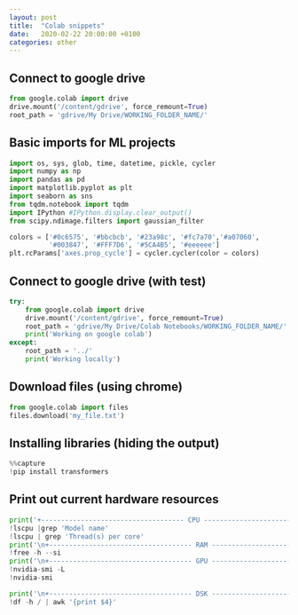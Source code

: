 ```yaml
---
layout: post
title:  "Colab snippets"
date:   2020-02-22 20:00:00 +0100
categories: other
---
```


## Connect to google drive
```python
from google.colab import drive
drive.mount('/content/gdrive', force_remount=True)
root_path = 'gdrive/My Drive/WORKING_FOLDER_NAME/'
```

## Basic imports for ML projects
```python
import os, sys, glob, time, datetime, pickle, cycler
import numpy as np
import pandas as pd
import matplotlib.pyplot as plt
import seaborn as sns
from tqdm.notebook import tqdm
import IPython #IPython.display.clear_output()
from scipy.ndimage.filters import gaussian_filter

colors = ['#0c6575', '#bbcbcb', '#23a98c', '#fc7a70','#a07060',
          '#003847', '#FFF7D6', '#5CA4B5', '#eeeeee']
plt.rcParams['axes.prop_cycle'] = cycler.cycler(color = colors)
```


## Connect to google drive (with test)
```python
try:
    from google.colab import drive
    drive.mount('/content/gdrive', force_remount=True)
    root_path = 'gdrive/My Drive/Colab Notebooks/WORKING_FOLDER_NAME/'
    print('Working on google colab')
except:
    root_path = '../'
    print('Working locally')
```

## Download files (using chrome)
```python
from google.colab import files
files.download('my_file.txt') 
```

## Installing libraries (hiding the output)
```python
%%capture
!pip install transformers
```

## Print out current hardware resources
```python
print('+------------------------------------ CPU ------------------------------------+')
!lscpu |grep 'Model name'
!lscpu | grep 'Thread(s) per core'
print('\n+------------------------------------ RAM ------------------------------------+')
!free -h --si
print('\n+------------------------------------ GPU ------------------------------------+')
!nvidia-smi -L
!nvidia-smi

print('\n+------------------------------------ DSK ------------------------------------+')
!df -h / | awk '{print $4}'
```